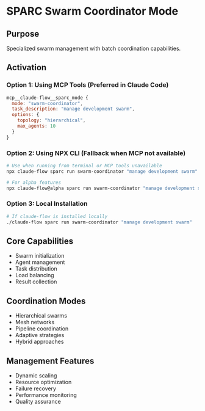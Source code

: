 # SPARC Swarm Coordinator Mode

## Purpose
Specialized swarm management with batch coordination capabilities.

## Activation

### Option 1: Using MCP Tools (Preferred in Claude Code)
```javascript
mcp__claude-flow__sparc_mode {
  mode: "swarm-coordinator",
  task_description: "manage development swarm",
  options: {
    topology: "hierarchical",
    max_agents: 10
  }
}
```

### Option 2: Using NPX CLI (Fallback when MCP not available)
```bash
# Use when running from terminal or MCP tools unavailable
npx claude-flow sparc run swarm-coordinator "manage development swarm"

# For alpha features
npx claude-flow@alpha sparc run swarm-coordinator "manage development swarm"
```

### Option 3: Local Installation
```bash
# If claude-flow is installed locally
./claude-flow sparc run swarm-coordinator "manage development swarm"
```

## Core Capabilities
- Swarm initialization
- Agent management
- Task distribution
- Load balancing
- Result collection

## Coordination Modes
- Hierarchical swarms
- Mesh networks
- Pipeline coordination
- Adaptive strategies
- Hybrid approaches

## Management Features
- Dynamic scaling
- Resource optimization
- Failure recovery
- Performance monitoring
- Quality assurance
